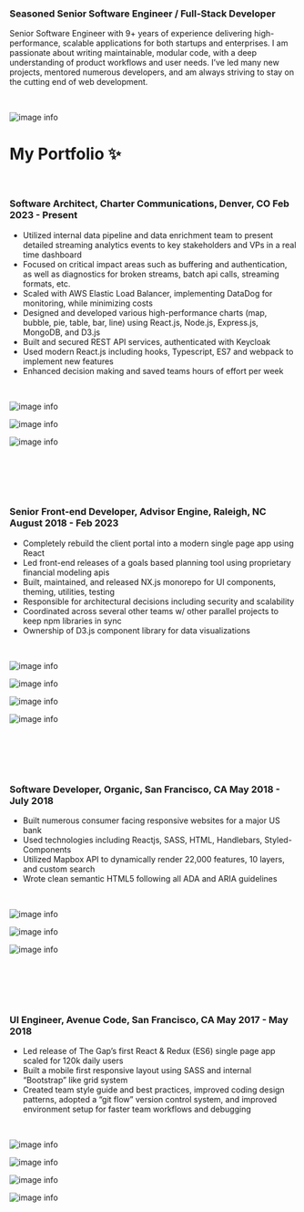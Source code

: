 ### Seasoned Senior Software Engineer / Full-Stack Developer
Senior Software Engineer with 9+ years of experience delivering high-performance, scalable applications for both startups and enterprises. I am passionate about writing maintainable, modular code, with a deep understanding of product workflows and user needs. I’ve led many new projects, mentored numerous developers, and am always striving to stay on the cutting end of web development.

<br>

![image info](./profile_pic.jpeg)

# My Portfolio ✨ 

<br>

### Software Architect, Charter Communications, Denver, CO Feb 2023 - Present
- Utilized internal data pipeline and data enrichment team to present detailed streaming analytics events to key
stakeholders and VPs in a real time dashboard
-  Focused on critical impact areas such as buffering and authentication, as well as diagnostics for broken streams,
batch api calls, streaming formats, etc.
- Scaled with AWS Elastic Load Balancer, implementing DataDog for monitoring, while minimizing costs
- Designed and developed various high-performance charts (map, bubble, pie, table, bar, line) using React.js,
Node.js, Express.js, MongoDB, and D3.js
- Built and secured REST API services, authenticated with Keycloak
- Used modern React.js including hooks, Typescript, ES7 and webpack to implement new features
- Enhanced decision making and saved teams hours of effort per week
  
<br>

![image info](./images/RTD_page1.jpg)
<br>

![image info](./images/RTD_page2.jpg)
<br>

![image info](./images/RTD_page3.jpg)

<br>
<br>
<br>
<br>

### Senior Front-end Developer, Advisor Engine, Raleigh, NC August 2018 - Feb 2023
- Completely rebuild the client portal into a modern single page app using React
- Led front-end releases of a goals based planning tool using proprietary financial modeling apis
- Built, maintained, and released NX.js monorepo for UI components, theming, utilities, testing
- Responsible for architectural decisions including security and scalability
- Coordinated across several other teams w/ other parallel projects to keep npm libraries in sync
- Ownership of D3.js component library for data visualizations	                                 


<br>

![image info](./images/AE_2018-present_1.png)
<br>

![image info](./images/AE_2018-present_2.png)
<br>

![image info](./images/AE_2018-present_3.png)
<br>

![image info](./images/AE_2018-present_4.png)


<br>
<br>
<br>
<br>

### Software Developer, Organic, San Francisco, CA May 2018 - July 2018
- Built numerous consumer facing responsive websites for a major US bank
- Used technologies including Reactjs, SASS, HTML, Handlebars, Styled-Components
- Utilized Mapbox API to dynamically render 22,000 features, 10 layers, and custom search
- Wrote clean semantic HTML5 following all ADA and ARIA guidelines

<br>

![image info](./images/WellsFargo_2018_1.png)
<br>

![image info](./images/WellsFargo_2018_3.png)
<br>

![image info](./images/WF20184.png)


<br>
<br>
<br>
<br>

### UI Engineer, Avenue Code, San Francisco, CA May 2017 - May 2018
- Led release of The Gap’s first React & Redux (ES6) single page app scaled for 120k daily users
- Built a mobile first responsive layout using SASS and internal “Bootstrap” like grid system
- Created team style guide and best practices, improved coding design patterns, adopted a “git
flow” version control system, and improved environment setup for faster team workflows and
debugging

<br>

![image info](./images/TheGap_2017-2018_1.png)
<br>

![image info](./images/TheGap_2017-2018_3.png)
<br>

![image info](./images/TheGap_2017-2018_4.png)
<br>

![image info](./images/TheGap_2017-2018_5.png)
